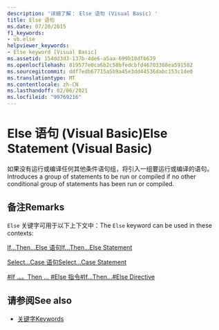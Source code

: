 ```yaml
---
description: '详细了解： Else 语句 (Visual Basic) '
title: Else 语句
ms.date: 07/20/2015
f1_keywords:
- vb.else
helpviewer_keywords:
- Else keyword [Visual Basic]
ms.assetid: 154dd3d3-137b-4de6-a5aa-699b18dfb639
ms.openlocfilehash: 819577e0ca6b2c58bfedcbfd46703368ea591582
ms.sourcegitcommit: ddf7edb67715a5b9a45e3dd44536dabc153c1de0
ms.translationtype: MT
ms.contentlocale: zh-CN
ms.lasthandoff: 02/06/2021
ms.locfileid: "99769216"
---
```

# <a name="else-statement-visual-basic"></a><span data-ttu-id="1930b-103">Else 语句 (Visual Basic)</span><span class="sxs-lookup"><span data-stu-id="1930b-103">Else Statement (Visual Basic)</span></span>

<span data-ttu-id="1930b-104">如果没有运行或编译任何其他条件语句组，将引入一组要运行或编译的语句。</span><span class="sxs-lookup"><span data-stu-id="1930b-104">Introduces a group of statements to be run or compiled if no other conditional group of statements has been run or compiled.</span></span>  
  
## <a name="remarks"></a><span data-ttu-id="1930b-105">备注</span><span class="sxs-lookup"><span data-stu-id="1930b-105">Remarks</span></span>  

 <span data-ttu-id="1930b-106">`Else` 关键字可用于以下上下文中：</span><span class="sxs-lookup"><span data-stu-id="1930b-106">The `Else` keyword can be used in these contexts:</span></span>  
  
 [<span data-ttu-id="1930b-107">If...Then...Else 语句</span><span class="sxs-lookup"><span data-stu-id="1930b-107">If...Then...Else Statement</span></span>](if-then-else-statement.md)  
  
 [<span data-ttu-id="1930b-108">Select...Case 语句</span><span class="sxs-lookup"><span data-stu-id="1930b-108">Select...Case Statement</span></span>](select-case-statement.md)  
  
 [<span data-ttu-id="1930b-109">#If .。。Then ... #Else 指令</span><span class="sxs-lookup"><span data-stu-id="1930b-109">#If...Then...#Else Directive</span></span>](../directives/if-then-else-directives.md)  
  
## <a name="see-also"></a><span data-ttu-id="1930b-110">请参阅</span><span class="sxs-lookup"><span data-stu-id="1930b-110">See also</span></span>

- [<span data-ttu-id="1930b-111">关键字</span><span class="sxs-lookup"><span data-stu-id="1930b-111">Keywords</span></span>](../keywords/index.md)
